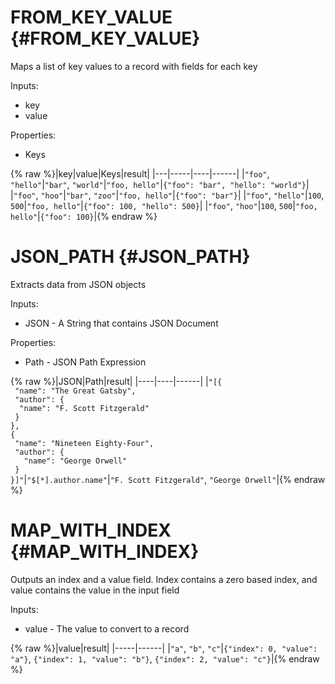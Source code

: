 # FROM_KEY_VALUE {#FROM_KEY_VALUE}

Maps a list of key values to a record with fields for each key

Inputs:

 * key
 * value

Properties:

 * Keys

{% raw %}|key|value|Keys|result|
|---|-----|----|------|
|```"foo"```, ```"hello"```|```"bar"```, ```"world"```|```"foo, hello"```|```{"foo": "bar", "hello": "world"}```|
|```"foo"```, ```"hoo"```|```"bar"```, ```"zoo"```|```"foo, hello"```|```{"foo": "bar"}```|
|```"foo"```, ```"hello"```|```100```, ```500```|```"foo, hello"```|```{"foo": 100, "hello": 500}```|
|```"foo"```, ```"hoo"```|```100```, ```500```|```"foo, hello"```|```{"foo": 100}```|{% endraw %}


# JSON_PATH {#JSON_PATH}

Extracts data from JSON objects

Inputs:

 * JSON - A String that contains JSON Document

Properties:

 * Path - JSON Path Expression

{% raw %}|JSON|Path|result|
|----|----|------|
|```"[{```<br />``` "name": "The Great Gatsby",```<br />``` "author": {```<br />```  "name": "F. Scott Fitzgerald"```<br />``` }```<br />```},```<br />```{```<br />``` "name": "Nineteen Eighty-Four",```<br />``` "author": {```<br />```   "name": "George Orwell"```<br />``` }```<br />```}]"```|```"$[*].author.name"```|```"F. Scott Fitzgerald"```, ```"George Orwell"```|{% endraw %}


# MAP_WITH_INDEX {#MAP_WITH_INDEX}

Outputs an index and a value field. Index contains a zero based index, and value contains the value in the input field

Inputs:

 * value - The value to convert to a record

{% raw %}|value|result|
|-----|------|
|```"a"```, ```"b"```, ```"c"```|```{"index": 0, "value": "a"}```, ```{"index": 1, "value": "b"}```, ```{"index": 2, "value": "c"}```|{% endraw %}
